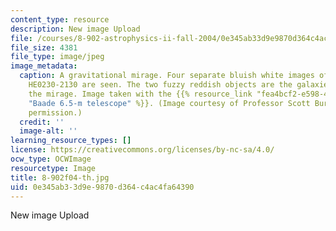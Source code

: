 ```yaml
---
content_type: resource
description: New image Upload
file: /courses/8-902-astrophysics-ii-fall-2004/0e345ab33d9e9870d364c4ac4fa64390_8-902f04-th.jpg
file_size: 4381
file_type: image/jpeg
image_metadata:
  caption: A gravitational mirage. Four separate bluish white images of the quasar
    HE0230-2130 are seen. The two fuzzy reddish objects are the galaxies that cause
    the mirage. Image taken with the {{% resource_link "fea4bcf2-e598-4357-8142-f4ff516ac6f3"
    "Baade 6.5-m telescope" %}}. (Image courtesy of Professor Scott Burles. Used with
    permission.)
  credit: ''
  image-alt: ''
learning_resource_types: []
license: https://creativecommons.org/licenses/by-nc-sa/4.0/
ocw_type: OCWImage
resourcetype: Image
title: 8-902f04-th.jpg
uid: 0e345ab3-3d9e-9870-d364-c4ac4fa64390
---
```

New image Upload